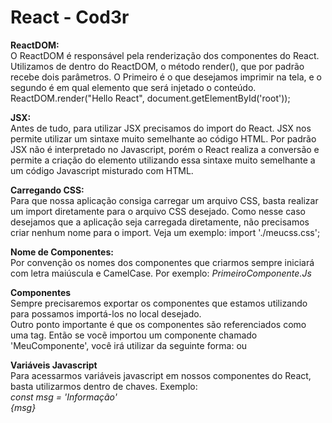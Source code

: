 <h1>React - Cod3r</h1>

<strong>ReactDOM:</strong>
<br/>
O ReactDOM é responsável pela renderização dos componentes do React. Utilizamos de dentro do ReactDOM, o método
render(), que por padrão recebe dois parâmetros.
O Primeiro é o que desejamos imprimir na tela, e o segundo é em qual elemento que será injetado o conteúdo.
ReactDOM.render("Hello React", document.getElementById('root'));

<strong>JSX:</strong>
<br/>
Antes de tudo, para utilizar JSX precisamos do import do React.
JSX nos permite utilizar um sintaxe muito semelhante ao código HTML. Por padrão JSX não é interpretado
no Javascript, porém o React realiza a conversão e permite a criação do elemento utilizando essa sintaxe
muito semelhante a um código Javascript misturado com HTML.

<strong>Carregando CSS:</strong>
<br/>
Para que nossa aplicação consiga carregar um arquivo CSS, basta realizar um import diretamente para o
arquivo CSS desejado. Como nesse caso desejamos que a aplicação seja carregada diretamente,
não precisamos criar nenhum nome para o import. Veja um exemplo:
import './meucss.css'; 

<strong>Nome de Componentes:</strong>
<br/>
Por convenção os nomes dos componentes que criarmos sempre iniciará com letra maiúscula e CamelCase. Por exemplo:
<i>PrimeiroComponente.Js</i>

<strong>Componentes</strong>
<br/>
Sempre precisaremos exportar os componentes que estamos utilizando para possamos importá-los no local desejado.
<br/>
Outro ponto importante é que os componentes são referenciados como uma tag. Então se vocẽ importou um componente
chamado 'MeuComponente', você irá utilizar da seguinte forma: <i><MeuComponente /></i> ou <i><MeuComponent></MeuComponente></i>


<strong>Variáveis Javascript</strong>
<br />
Para acessarmos variáveis javascript em nossos componentes do React, basta utilizarmos dentro de chaves. 
Exemplo: 
<br/>
<i>const msg = 'Informação'</i>
<br/>
<i>{msg}</i>